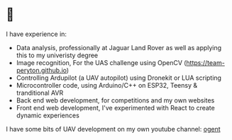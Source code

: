 # 👋

I have experience in:
- Data analysis, professionally at Jaguar Land Rover as well as applying this to my univeristy degree
- Image recognition, For the UAS challenge using OpenCV (https://team-peryton.github.io)
- Controlling Ardupilot (a UAV autopilot) using Dronekit or LUA scripting
- Microcontroller code, using Arduino/C++ on ESP32, Teensy & tranditional AVR
- Back end web development, for competitions and my own websites
- Front end web development, I've experimented with React to create dynamic experiences

I have some bits of UAV development on my own youtube channel: [ogent](https://www.youtube.com/channel/UCZr66PF8qm9jqRmPN1NgplA)
